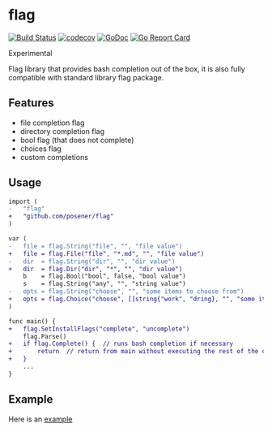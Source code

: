 # flag

[![Build Status](https://travis-ci.org/posener/flag.svg?branch=master)](https://travis-ci.org/posener/flag)
[![codecov](https://codecov.io/gh/posener/flag/branch/master/graph/badge.svg)](https://codecov.io/gh/posener/flag)
[![GoDoc](https://godoc.org/github.com/posener/flag?status.svg)](http://godoc.org/github.com/posener/flag)
[![Go Report Card](https://goreportcard.com/badge/github.com/posener/flag)](https://goreportcard.com/report/github.com/posener/flag)

Experimental

Flag library that provides bash completion out of the box, 
it is also fully compatible with standard library flag package.

## Features

* file completion flag
* directory completion flag
* bool flag (that does not complete)
* choices flag
* custom completions

## Usage

```diff
import (
-	"flag"
+	"github.com/posener/flag"
)

var (
-	file = flag.String("file", "", "file value")
+	file = flag.File("file", "*.md", "", "file value")
-	dir  = flag.String("dir", "", "dir value")
+	dir  = flag.Dir("dir", "*", "", "dir value")
	b    = flag.Bool("bool", false, "bool value")
	s    = flag.String("any", "", "string value")
-	opts = flag.String("choose", "", "some items to choose from")
+	opts = flag.Choice("choose", []string{"work", "dring}, "", "some items to choose from")
)

func main() {
+	flag.SetInstallFlags("complete", "uncomplete")
	flag.Parse()
+	if flag.Complete() {  // runs bash completion if necessary
+		return  // return from main without executing the rest of the command
+	}
    ...
}
```

## Example

Here is an [example](./example/example.go)

